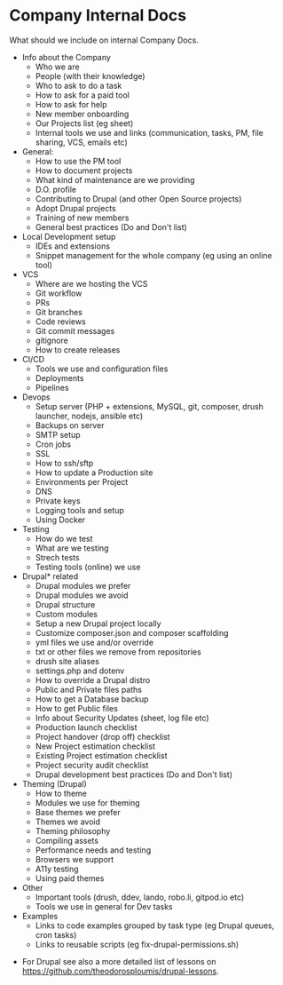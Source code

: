 # Company Internal Docs

What should we include on internal Company Docs.

- Info about the Company
  - Who we are
  - People (with their knowledge)
  - Who to ask to do a task
  - How to ask for a paid tool
  - How to ask for help
  - New member onboarding
  - Our Projects list (eg sheet)
  - Internal tools we use and links (communication, tasks, PM, file sharing, VCS, emails etc)
- General:
  - How to use the PM tool
  - How to document projects
  - What kind of maintenance are we providing
  - D.O. profile
  - Contributing to Drupal (and other Open Source projects)
  - Adopt Drupal projects
  - Training of new members
  - General best practices (Do and Don't list)
- Local Development setup
  - IDEs and extensions
  - Snippet management for the whole company (eg using an online tool)
- VCS
  - Where are we hosting the VCS
  - Git workflow
  - PRs
  - Git branches
  - Code reviews
  - Git commit messages
  - gitignore
  - How to create releases
- CI/CD
  - Tools we use and configuration files
  - Deployments
  - Pipelines
- Devops
  - Setup server (PHP + extensions, MySQL, git, composer, drush launcher, nodejs, ansible etc)
  - Backups on server
  - SMTP setup
  - Cron jobs
  - SSL
  - How to ssh/sftp
  - How to update a Production site
  - Environments per Project
  - DNS
  - Private keys
  - Logging tools and setup
  - Using Docker
- Testing
  - How do we test
  - What are we testing
  - Strech tests
  - Testing tools (online) we use
- Drupal* related
  - Drupal modules we prefer
  - Drupal modules we avoid
  - Drupal structure
  - Custom modules
  - Setup a new Drupal project locally
  - Customize composer.json and composer scaffolding
  - yml files we use and/or override
  - txt or other files we remove from repositories
  - drush site aliases
  - settings.php and dotenv
  - How to override a Drupal distro
  - Public and Private files paths
  - How to get a Database backup
  - How to get Public files
  - Info about Security Updates (sheet, log file etc)
  - Production launch checklist
  - Project handover (drop off) checklist
  - New Project estimation checklist
  - Existing Project estimation checklist
  - Project security audit checklist
  - Drupal development best practices (Do and Don't list)
- Theming (Drupal)
  - How to theme
  - Modules we use for theming
  - Base themes we prefer
  - Themes we avoid
  - Theming philosophy
  - Compiling assets
  - Performance needs and testing
  - Browsers we support
  - A11y testing
  - Using paid themes
- Other
  - Important tools (drush, ddev, lando, robo.li, gitpod.io etc)
  - Tools we use in general for Dev tasks
- Examples
  - Links to code examples grouped by task type (eg Drupal queues, cron tasks)
  - Links to reusable scripts (eg fix-drupal-permissions.sh)

* For Drupal see also a more detailed list of lessons on https://github.com/theodorosploumis/drupal-lessons.
